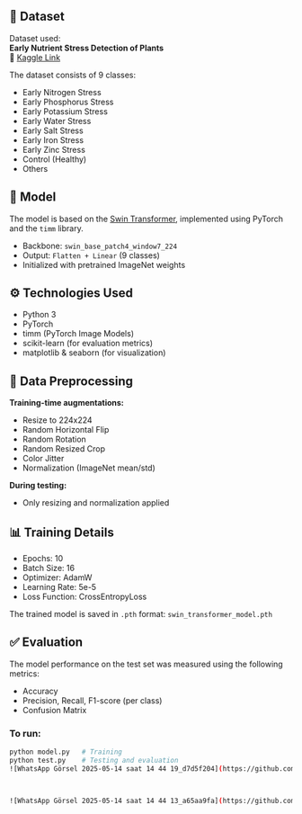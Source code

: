 ## 📁 Dataset

Dataset used:  
**Early Nutrient Stress Detection of Plants**  
📎 [Kaggle Link](https://www.kaggle.com/datasets/raiaone/early-nutrient-stress-detection-of-plants)

The dataset consists of 9 classes:
- Early Nitrogen Stress  
- Early Phosphorus Stress  
- Early Potassium Stress  
- Early Water Stress  
- Early Salt Stress  
- Early Iron Stress  
- Early Zinc Stress  
- Control (Healthy)  
- Others

## 🧠 Model

The model is based on the [Swin Transformer](https://arxiv.org/abs/2103.14030), implemented using PyTorch and the `timm` library.

- Backbone: `swin_base_patch4_window7_224`  
- Output: `Flatten + Linear` (9 classes)  
- Initialized with pretrained ImageNet weights

## ⚙️ Technologies Used

- Python 3  
- PyTorch  
- timm (PyTorch Image Models)  
- scikit-learn (for evaluation metrics)  
- matplotlib & seaborn (for visualization)

## 🔁 Data Preprocessing

**Training-time augmentations:**
- Resize to 224x224  
- Random Horizontal Flip  
- Random Rotation  
- Random Resized Crop  
- Color Jitter  
- Normalization (ImageNet mean/std)

**During testing:**
- Only resizing and normalization applied

## 📊 Training Details

- Epochs: 10  
- Batch Size: 16  
- Optimizer: AdamW  
- Learning Rate: 5e-5  
- Loss Function: CrossEntropyLoss

The trained model is saved in `.pth` format: `swin_transformer_model.pth`

## ✅ Evaluation

The model performance on the test set was measured using the following metrics:
- Accuracy  
- Precision, Recall, F1-score (per class)  
- Confusion Matrix

### To run:

```bash
python model.py   # Training
python test.py    # Testing and evaluation
![WhatsApp Görsel 2025-05-14 saat 14 44 19_d7d5f204](https://github.com/user-attachments/assets/91fc903b-5923-43fb-9b8e-136a91fdd804)



![WhatsApp Görsel 2025-05-14 saat 14 44 13_a65aa9fa](https://github.com/user-attachments/assets/8ab0a108-3b40-4df4-9817-91b69c74a62f)
